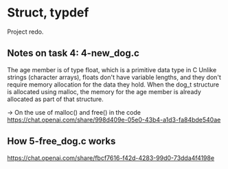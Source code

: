 # Struct, typdef
Project redo.

## Notes on task 4: 4-new_dog.c
The age member is of type float, which is a primitive data type in C
Unlike strings (character arrays), floats don't have variable 
lengths, and they don't require memory allocation for the data 
they hold.
When the dog_t structure is allocated using malloc, the memory for 
the age member is already allocated as part of that structure.

-> On the use of malloc() and free() in the code
https://chat.openai.com/share/998d409e-05e0-43b4-a1d3-fa84bde540ae

## How 5-free_dog.c works
https://chat.openai.com/share/fbcf7616-f42d-4283-99d0-73dda4f4198e

